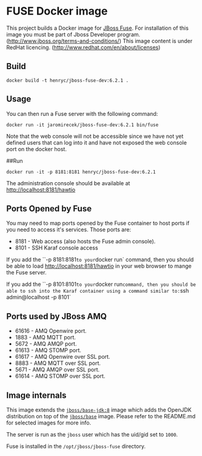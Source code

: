 # FUSE Docker image

This project builds a Docker image for [JBoss Fuse](http://www.jboss.org/products/fuse/overview/). 
For installation of this image you must be part of Jboss Developer program. 
(http://www.jboss.org/terms-and-conditions/)
This image content is under RedHat licencing.
(http://www.redhat.com/en/about/licenses)

## Build

    docker build -t henryc/jboss-fuse-dev:6.2.1 .

## Usage

You can then run a Fuse server with the following command:

    docker run -it jaromirecek/jboss-fuse-dev:6.2.1 bin/fuse

Note that the web console will not be accessible since we have not yet defined users that can log into it
and have not exposed the web console port on the docker host.

##Run

    docker run -it -p 8181:8181 henryc/jboss-fuse-dev:6.2.1

The administration console should be available at [http://localhost:8181/hawtio](http://localhost:8181/hawtio)

## Ports Opened by Fuse

You may need to map ports opened by the Fuse container to host ports if you need to access it's services.
Those ports are:

* 8181 - Web access (also hosts the Fuse admin console).
* 8101 - SSH Karaf console access

If you add the ``-p 8181:8181` to your `docker run` command, then you should be able to load [http://localhost:8181/hawtio](http://localhost:8181/hawtio) in your web browser to mange the Fuse server.

If you add the ``-p 8101:8101` to your `docker run` command, then you should be able to ssh into the Karaf container using a command similar to: `ssh admin@localhost -p 8101`

## Ports used by JBoss AMQ

* 61616 - AMQ Openwire port.
* 1883  - AMQ MQTT port.
* 5672  - AMQ AMQP port.
* 61613 - AMQ STOMP port.
* 61617 - AMQ Openwire over SSL port.
* 8883  - AMQ MQTT over SSL port.
* 5671  - AMQ AMQP over SSL port.
* 61614 - AMQ STOMP over SSL port.

## Image internals

This image extends the [`jboss/base-jdk:8`](https://github.com/JBoss-Dockerfiles/base-jdk/tree/jdk8) image which adds the OpenJDK distribution on top of the [`jboss/base`](https://github.com/JBoss-Dockerfiles/base) image. Please refer to the README.md for selected images for more info.

The server is run as the `jboss` user which has the uid/gid set to `1000`.

Fuse is installed in the `/opt/jboss/jboss-fuse` directory.
